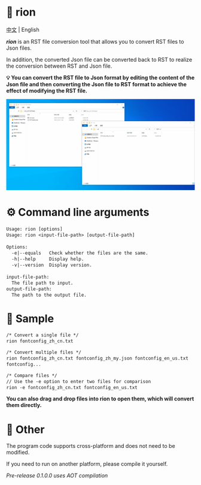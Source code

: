 # 📖 rion

[中文](README_CN.MD) | English

***rion*** is an RST file conversion tool that allows you to convert RST files to Json files.

In addition, the converted Json file can be converted back to RST to realize the conversion between RST and Json file.

**💡 You can convert the RST file to Json format by editing the content of the Json file and then converting the Json file to RST format to achieve the effect of modifying the RST file.**

![Image](demo.gif)

# ⚙ Command line arguments
```
Usage: rion [options]
Usage: rion <input-file-path> [output-file-path]

Options:
  -e|--equals   Check whether the files are the same.
  -h|--help     Display help.
  -v|--version  Display version.

input-file-path:
  The file path to input.
output-file-path:
  The path to the output file.
```

# 🚀 Sample

```
/* Convert a single file */
rion fontconfig_zh_cn.txt
```

```
/* Convert multiple files */
rion fontconfig_zh_cn.txt fontconfig_zh_my.json fontconfig_en_us.txt fontconfig...
```

```
/* Compare files */
// Use the -e option to enter two files for comparison
rion -e fontconfig_zh_cn.txt fontconfig_en_us.txt
```

**You can also drag and drop files into rion to open them, which will convert them directly.**

# 🔖 Other

The program code supports cross-platform and does not need to be modified.

If you need to run on another platform, please compile it yourself.

*Pre-release 0.1.0.0 uses AOT compilation*
